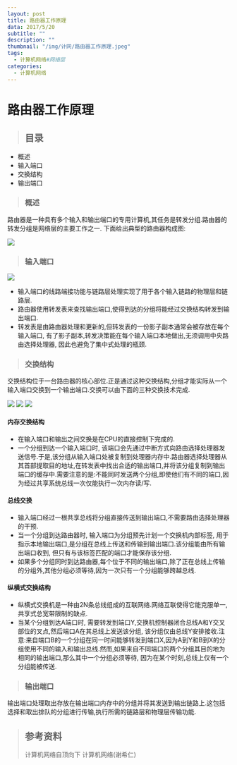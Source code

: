 ```yaml
---
layout: post
title: 路由器工作原理
data: 2017/5/20
subtitle: ""
description: ""
thumbnail: "/img/计网/路由器工作原理.jpeg"
tags:
  - 计算机网络#网络层
categories:
  - 计算机网络
---
```


# 路由器工作原理

> ## 目录

* 概述
* 输入端口
* 交换结构
* 输出端口

> ### 概述

路由器是一种具有多个输入和输出端口的专用计算机,其任务是转发分组.路由器的转发分组是网络层的主要工作之一. 下面给出典型的路由器构成图:

![](/uploads/计网/路由选择协议/路由器工作原理.png)

> ### 输入端口

![](/uploads/计网/路由选择协议/输入端口.png)

* 输入端口的线路端接功能与链路层处理实现了用于各个输入链路的物理层和链路层.
* 路由器使用转发表来查找输出端口,使得到达的分组将能经过交换结构转发到输出端口.
* 转发表是由路由器处理和更新的,但转发表的一份影子副本通常会被存放在每个输入端口, 有了影子副本,转发决策能在每个输入端口本地做出,无须调用中央路由选择处理器, 因此也避免了集中式处理的瓶颈.

> ### 交换结构

交换结构位于一台路由器的核心部位.正是通过这种交换结构,分组才能实际从一个输入端口交换到一个输出端口.交换可以由下面的三种交换技术完成.

![](/uploads/计网/路由选择协议/内存交换结构.png)
![](/uploads/计网/路由选择协议/纵横式交换结构.png)
![](/uploads/计网/路由选择协议/总线交换结构.png)

#### 内存交换结构

* 在输入端口和输出之间交换是在CPU的直接控制下完成的.
* 一个分组到达一个输入端口时, 该端口会先通过中断方式向路由选择处理器发送信号.于是,该分组从输入端口处被复制到处理器内存中.路由器选择处理器从其首部提取目的地址,在转发表中找出合适的输出端口,并将该分组复制到输出端口的缓存中.需要注意的是:不能同时发送两个分组,即使他们有不同的端口,因为经过共享系统总线一次仅能执行一次内存读/写.

#### 总线交换

* 输入端口经过一根共享总线将分组直接传送到输出端口,不需要路由选择处理器的干预.
* 当一个分组到达路由器时, 输入端口为分组预先计划一个交换机内部标签, 用于指示本地输出端口,是分组在总线上传送和传输到输出端口.该分组能由所有输出端口收到, 但只有与该标签匹配的端口才能保存该分组.
* 如果多个分组同时到达路由器,每个位于不同的输出端口,除了正在总线上传输的分组外,其他分组必须等待,因为一次只有一个分组能够跨越总线.

#### 纵横式交换结构

* 纵横式交换机是一种由2N条总线组成的互联网络.网络互联使得它能克服单一,共享式总宽带限制的缺点.
* 当某个分组到达A端口时, 需要转发到端口Y,交换机控制器闭合总线A和Y交叉部位的叉点,然后端口A在其总线上发送该分组, 该分组仅由总线Y安排接收.注意:来自端口B的一个分组在同一时间能够转发到端口X,因为A到Y和B到X的分组使用不同的输入和输出总线.然而,如果来自不同端口的两个分组其目的地为相同的输出端口,那么其中一个分组必须等待, 因为在某个时刻,总线上仅有一个分组能被传送.

> ### 输出端口

输出端口处理取出存放在输出端口内存中的分组并将其发送到输出链路上.这包括选择和取出排队的分组进行传输,执行所需的链路层和物理层传输功能.

> ## 参考资料
> 计算机网络自顶向下
> 计算机网络(谢希仁)
